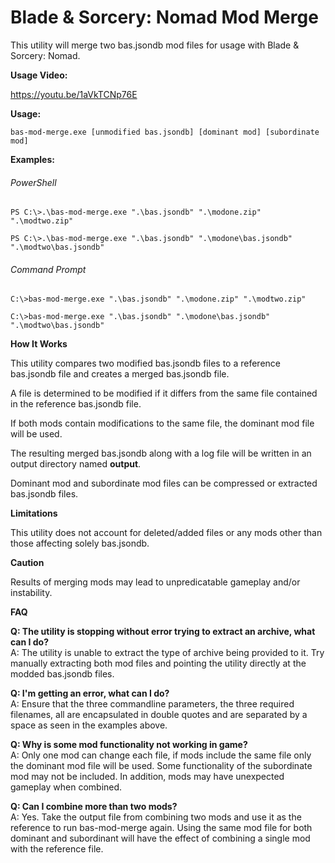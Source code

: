 # Blade & Sorcery: Nomad Mod Merge

This utility will merge two bas.jsondb mod files for usage with Blade & Sorcery: Nomad.

**Usage Video:**

https://youtu.be/1aVkTCNp76E

**Usage:**

  `bas-mod-merge.exe [unmodified bas.jsondb] [dominant mod] [subordinate mod]`
  
**Examples:**

###### PowerShell

`PS C:\>.\bas-mod-merge.exe ".\bas.jsondb" ".\modone.zip" ".\modtwo.zip"`

`PS C:\>.\bas-mod-merge.exe ".\bas.jsondb" ".\modone\bas.jsondb" ".\modtwo\bas.jsondb"`

###### Command Prompt

`C:\>bas-mod-merge.exe ".\bas.jsondb" ".\modone.zip" ".\modtwo.zip"`

`C:\>bas-mod-merge.exe ".\bas.jsondb" ".\modone\bas.jsondb" ".\modtwo\bas.jsondb"`

**How It Works**

This utility compares two modified bas.jsondb files to a reference bas.jsondb file and creates a merged bas.jsondb file.

A file is determined to be modified if it differs from the same file contained in the reference bas.jsondb file.

If both mods contain modifications to the same file, the dominant mod file will be used.

The resulting merged bas.jsondb along with a log file will be written in an output directory named **output**.

Dominant mod and subordinate mod files can be compressed or extracted bas.jsondb files.

**Limitations**

This utility does not account for deleted/added files or any mods other than those affecting solely bas.jsondb.

**Caution**

Results of merging mods may lead to unpredicatable gameplay and/or instability.

**FAQ**

**Q: The utility is stopping without error trying to extract an archive, what can I do?**  
A: The utility is unable to extract the type of archive being provided to it. Try manually extracting both mod files and pointing the utility directly at the modded bas.jsondb files.

**Q: I'm getting an error, what can I do?**  
A: Ensure that the three commandline parameters, the three required filenames, all are encapsulated in double quotes and are separated by a space as seen in the examples above.

**Q: Why is some mod functionality not working in game?**  
A: Only one mod can change each file, if mods include the same file only the dominant mod file will be used. Some functionality of the subordinate mod may not be included. In addition, mods may have unexpected gameplay when combined.

**Q: Can I combine more than two mods?**  
A: Yes. Take the output file from combining two mods and use it as the reference to run bas-mod-merge again. Using the same mod file for both dominant and subordinant will have the effect of combining a single mod with the reference file.

